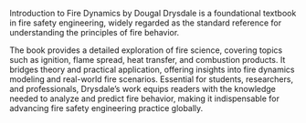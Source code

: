 Introduction to Fire Dynamics by Dougal Drysdale is a foundational textbook in
fire safety engineering, widely regarded as the standard reference for
understanding the principles of fire behavior.

The book provides a detailed exploration of fire science, covering topics such
as ignition, flame spread, heat transfer, and combustion products. It bridges
theory and practical application, offering insights into fire dynamics modeling
and real-world fire scenarios. Essential for students, researchers, and
professionals, Drysdale’s work equips readers with the knowledge needed to
analyze and predict fire behavior, making it indispensable for advancing fire
safety engineering practice globally.
